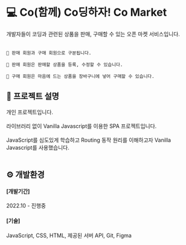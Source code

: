 # 💻 Co(함께) Co딩하자! Co Market
개발자들이 코딩과 관련된 상품을 판매, 구매할 수 있는 오픈 마켓 서비스입니다.<br>
<br>
```
👫 판매 회원과 구매 회원으로 구분됩니다.

🚀 판매 회원은 판매할 상품을 등록, 수정할 수 있습니다.

🛒 구매 회원은 마음에 드는 상품을 장바구니에 넣어 구매할 수 있습니다.
```

## 💬 프로젝트 설명
개인 프로젝트입니다.<br>
<br>
라이브러리 없이 Vanilla Javascript를 이용한 SPA 프로젝트입니다.<br>
<br>
JavaScript를 심도있게 학습하고 Routing 동작 원리를 이해하고자 Vanilla Javascript를 사용했습니다.
<br>
<br>

## ⚙️ 개발환경
#### [개발기간]
2022.10 - 진행중

#### [기술]
JavaScript, CSS, HTML, 제공된 서버 API, Git, Figma
